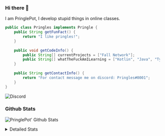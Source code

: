 ### Hi there 👋

I am PringlePot, I develop stupid things in online classes. 

```java
public class Pringles implements Pringle {
    public String getFunFact() {
        return "I like pringles!";
    }
    
    public void getCodeInfo() {
        public String[] currentProjects = ["Fall Network"];
        public String[] whatTheFuckAmILearning = ["Kotlin", "Java", "Typescript", "NextJS"];
    }
    
    public String getContactInfo() {
        return "For contact message me on discord: Pringles#0001";
    }
}
```
![Discord](https://discord.c99.nl/widget/theme-1/226911291636318208.png)


### Github Stats
![PringlePot' Github Stats](https://github-readme-stats.vercel.app/api?username=PringlePot&show_icons=true&theme=dark)

<details>
  <summary>Detailed Stats</summary>
    
<!--START_SECTION:waka-->
![Lines of code](https://img.shields.io/badge/From%20Hello%20World%20I%27ve%20Written-3713%20lines%20of%20code-blue)

**🐱 My Github Data** 

> 🏆 238 Contributions in the Year 2021
 > 
> 📦 84.1 kB Used in Github's Storage 
 > 
> 💼 Opted to Hire
 > 
> 📜 2 Public Repositories 
 > 
> 🔑 5 Private Repositories  
 > 
**I'm an Early 🐤** 

```text
🌞 Morning    39 commits     ██████░░░░░░░░░░░░░░░░░░░   24.53% 
🌆 Daytime    59 commits     █████████░░░░░░░░░░░░░░░░   37.11% 
🌃 Evening    61 commits     █████████░░░░░░░░░░░░░░░░   38.36% 
🌙 Night      0 commits      ░░░░░░░░░░░░░░░░░░░░░░░░░   0.0%

```
📅 **I'm Most Productive on Monday** 

```text
Monday       59 commits     █████████░░░░░░░░░░░░░░░░   37.11% 
Tuesday      24 commits     ███░░░░░░░░░░░░░░░░░░░░░░   15.09% 
Wednesday    26 commits     ████░░░░░░░░░░░░░░░░░░░░░   16.35% 
Thursday     29 commits     ████░░░░░░░░░░░░░░░░░░░░░   18.24% 
Friday       9 commits      █░░░░░░░░░░░░░░░░░░░░░░░░   5.66% 
Saturday     3 commits      ░░░░░░░░░░░░░░░░░░░░░░░░░   1.89% 
Sunday       9 commits      █░░░░░░░░░░░░░░░░░░░░░░░░   5.66%

```


📊 **This Week I Spent My Time On** 

```text
💬 Programming Languages: 
Java                     23 hrs 12 mins      █████████████████████░░░░   83.88% 
XML                      3 hrs 52 mins       ███░░░░░░░░░░░░░░░░░░░░░░   14.0% 
YAML                     17 mins             ░░░░░░░░░░░░░░░░░░░░░░░░░   1.06% 
Git Config               16 mins             ░░░░░░░░░░░░░░░░░░░░░░░░░   0.99% 
Properties               0 secs              ░░░░░░░░░░░░░░░░░░░░░░░░░   0.05%

🔥 Editors: 
IntelliJ                 26 hrs 59 mins      ████████████████████████░   97.6% 
Sublime Text             39 mins             ░░░░░░░░░░░░░░░░░░░░░░░░░   2.4%

```

**I Mostly Code in Java** 

```text
Java                     3 repos             ██████████████████░░░░░░░   75.0% 
Kotlin                   1 repo              ██████░░░░░░░░░░░░░░░░░░░   25.0%

```



<!--END_SECTION:waka-->
</details>
